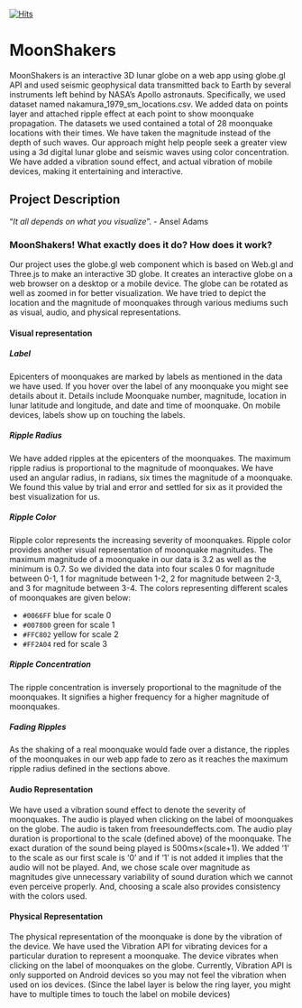 [![Hits](https://hits.seeyoufarm.com/api/count/incr/badge.svg?url=http%3A%2F%2Fbibeklalkarn.github.io%2FMoonShakers%2F&count_bg=%233DABC8&title_bg=%23555555&icon=&icon_color=%23E7E7E7&title=hits&edge_flat=false)](https://hits.seeyoufarm.com)
# MoonShakers
MoonShakers is an interactive 3D lunar globe on a web app using globe.gl API and used seismic geophysical data transmitted back to Earth by several instruments left behind by NASA’s Apollo astronauts. Specifically, we used dataset named nakamura_1979_sm_locations.csv. We added data on points layer and attached ripple effect at each point to show moonquake propagation. The datasets we used contained a total of 28 moonquake locations with their times. We have taken the magnitude instead of the depth of such waves. Our approach might help people seek a greater view using a 3d digital lunar globe and seismic waves using color concentration. We have added a vibration sound effect, and actual vibration of mobile devices, making it entertaining and interactive.

## Project Description 
“_It all depends on what you visualize_”. - Ansel Adams

### MoonShakers! What exactly does it do? How does it work?
Our project uses the globe.gl web component which is based on Web.gl and Three.js to make an interactive 3D globe. It creates an interactive globe on a web browser on a desktop or a mobile device. The globe can be rotated as well as zoomed in for better visualization. We have tried to depict the location and the magnitude of moonquakes through various mediums such as visual, audio, and physical representations.

#### Visual representation
##### Label  
Epicenters of moonquakes are marked by labels as mentioned in the data we have used. If you hover over the label of any moonquake you might see details about it. Details include Moonquake number, magnitude, location in lunar latitude and longitude, and date and time of moonquake. On mobile devices, labels show up on touching the labels. 
##### Ripple Radius  
We have added ripples at the epicenters of the moonquakes. The maximum ripple radius is proportional to the magnitude of moonquakes. We have used an angular radius, in radians, six times the magnitude of a moonquake. We found this value by trial and error and settled for six as it provided the best visualization for us.

##### Ripple Color  
Ripple color represents the increasing severity of moonquakes. Ripple color provides another visual representation of moonquake magnitudes. The maximum magnitude of a moonquake in our data is 3.2 as well as the minimum is 0.7. So we divided the data into four scales 0 for magnitude between 0-1, 1 for magnitude between 1-2, 2 for magnitude between 2-3, and 3 for magnitude between 3-4. The colors representing different scales of moonquakes are given below:  
- `#0066FF` blue for scale 0
- `#007800` green for scale 1
- `#FFC802` yellow for scale 2
- `#FF2A04` red for scale 3

##### Ripple Concentration  
The ripple concentration is inversely proportional to the magnitude of the moonquakes. It signifies a higher frequency for a higher magnitude of moonquakes.


##### Fading Ripples
As the shaking of a real moonquake would fade over a distance, the ripples of the moonquakes in our web app fade to zero as it reaches the maximum ripple radius defined in the sections above.

#### Audio Representation
We have used a vibration sound effect to denote the severity of moonquakes. The audio is played when clicking on the label of moonquakes on the globe. The audio is taken from freesoundeffects.com. The audio play duration is proportional to the scale (defined above) of the moonquake. The exact duration of the sound being played is 500ms×(scale+1). We added ‘1’ to the scale as our first scale is ‘0’ and if ‘1’ is not added it implies that the audio will not be played. And, we chose scale over magnitude as magnitudes give unnecessary variability of sound duration which we cannot even perceive properly. And, choosing a scale also provides consistency with the colors used.

#### Physical Representation
The physical representation of the moonquake is done by the vibration of the device. We have used the Vibration API for vibrating devices for a particular duration to represent a moonquake. The device vibrates when clicking on the label of moonquakes on the globe. Currently, Vibration API is only supported on Android devices so you may not feel the vibration when used on ios devices. (Since the label layer is below the ring layer, you might have to multiple times to touch the label on mobile devices)


